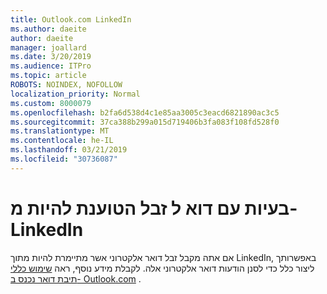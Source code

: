 ```yaml
---
title: Outlook.com LinkedIn
ms.author: daeite
author: daeite
manager: joallard
ms.date: 3/20/2019
ms.audience: ITPro
ms.topic: article
ROBOTS: NOINDEX, NOFOLLOW
localization_priority: Normal
ms.custom: 8000079
ms.openlocfilehash: b2fa6d538d4c1e85aa3005c3eacd6821890ac3c5
ms.sourcegitcommit: 37ca388b299a015d719406b3fa083f108fd528f0
ms.translationtype: MT
ms.contentlocale: he-IL
ms.lasthandoff: 03/21/2019
ms.locfileid: "30736087"
---
```

# <a name="issues-with-junk-email-claiming-to-be-from-linkedin"></a>בעיות עם דוא ל זבל הטוענת להיות מ- LinkedIn

אם אתה מקבל זבל דואר אלקטרוני אשר מתיימרת להיות מתוך LinkedIn, באפשרותך ליצור כלל כדי לסנן הודעות דואר אלקטרוני אלה.
לקבלת מידע נוסף, ראה [שימוש כללי תיבת דואר נכנס ב- Outlook.com](https://aka.ms/OutlookComInboxRules) .


